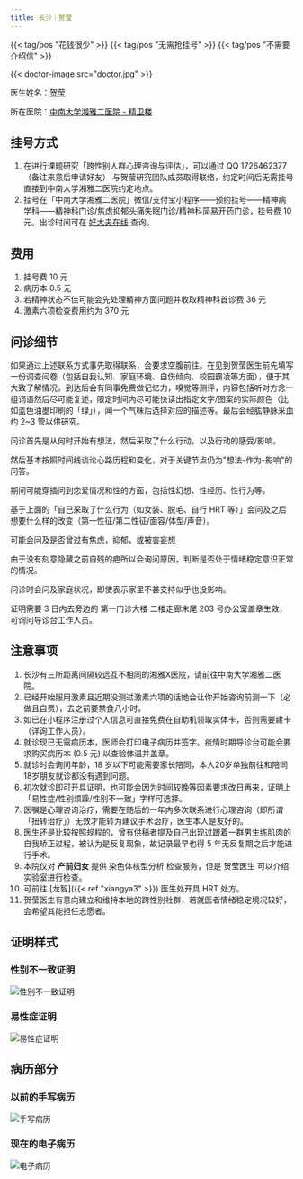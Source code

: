 ```yaml
---
title: 长沙｜贺莹
---
```


{{< tag/pos "花钱很少" >}} {{< tag/pos "无需抢挂号" >}} {{< tag/pos "不需要介绍信" >}}

{{< doctor-image src="doctor.jpg" >}}

医生姓名：[贺莹](https://www.guahao.com/expert/819738df-5ae6-4bc3-83df-aad260927d97000)

所在医院：[中南大学湘雅二医院 - 精卫楼](https://amap.com/place/B0FFGCX8WS)

## 挂号方式

1. 在进行课题研究「跨性别人群心理咨询与评估」，可以通过 QQ 1726462377 （备注来意后申请好友） 与贺莹研究团队成员取得联络，约定时间后无需挂号直接到中南大学湘雅二医院约定地点。
1. 挂号在「中南大学湘雅二医院」微信/支付宝小程序——预约挂号——精神病学科——精神科门诊/焦虑抑郁头痛失眠门诊/精神科简易开药门诊，挂号费 10 元。出诊时间可在 [好大夫在线](https://www.haodf.com/doctor/9032039827/xinxi-menzhen.html) 查询。

## 费用

1. 挂号费 10 元
1. 病历本 0.5 元
1. 若精神状态不佳可能会先处理精神方面问题并收取精神科首诊费 36 元
1. 激素六项检查费用约为 370 元

## 问诊细节

如果通过上述联系方式事先取得联系，会要求空腹前往。在见到贺莹医生前先填写一份调查问卷（包括自我认知、家庭环境、自伤倾向、校园霸凌等方面），便于其大致了解情况。到达后会有同事免费做记忆力，嗅觉等测评，内容包括听对方念一组词语然后尽可能复述，限定时间内尽可能快读出指定文字/图案的实际颜色（比如蓝色油墨印刷的「绿」），闻一个气味后选择对应的描述等。最后会经肱静脉采血约 2~3 管以供研究。

问诊首先是从何时开始有想法，然后采取了什么行动，以及行动的感受/影响。

然后基本按照时间线谈论心路历程和变化，对于关键节点仍为"想法-作为-影响"的问答。

期间可能穿插问到恋爱情况和性的方面，包括性幻想、性经历、性行为等。

基于上面的「自己采取了什么行为（如女装、脱毛、自行 HRT 等）」会问及之后想要什么样的改变（第一性征/第二性征/面容/体型/声音）。

可能会问及是否曾过有焦虑，抑郁，或被害妄想

由于没有刻意隐藏之前自残的疤所以会询问原因，判断是否处于情绪稳定意识正常的情况。

问诊时会问及家庭状况，即使表示家里不甚支持似乎也没影响。

证明需要 3 日内去旁边的 第一门诊大楼 二楼走廊末尾 203 号办公室盖章生效，可询问导诊台工作人员。

## 注意事项

1. 长沙有三所距离间隔较远互不相同的湘雅X医院，请前往中南大学湘雅二医院。
1. 已经开始服用激素且近期没测过激素六项的话她会让你开始咨询前测一下（必做且自费），去之前要禁食八小时。
1. 如已在小程序注册过个人信息可直接免费在自助机领取实体卡，否则需要建卡（详询工作人员）。
1. 就诊现已无需病历本，医师会打印电子病历并签字。疫情时期导诊台可能会要求购买病历本 (0.5 元) 以查验体温并盖章。
1. 就诊时会询问年龄，18 岁以下可能需要家长陪同，本人20岁单独前往和陪同18岁朋友就诊都没有遇到问题。
1. 初次就诊即可开具证明，也可能会因为时间较晚等因素要求改日再来，证明上「易性症/性别烦躁/性别不一致」字样可选择。
1. 医嘱是心理咨询治疗，需要在随后的一年内多次联系进行心理咨询（即所谓「扭转治疗」）无效才能转为建议手术治疗，医生本人是友好的。
1. 医生还是比较按照规程的，曾有供稿者提及自己出现过跟着一群男生练肌肉的自我矫正过程，被认为是反复现象，故记录最早也得 5 年无反复期之后才能进行手术。
1. 本院仅对 **产前妇女** 提供 染色体核型分析 检查服务，但是 贺莹医生 可以介绍实验室进行检查。
1. 可前往 [龙智]({{< ref "xiangya3" >}}) 医生处开具 HRT 处方。
1. 贺莹医生有意向建立和维持本地的跨性别社群，若就医者情绪稳定境况较好，会希望其能担任志愿者。

## 证明样式

### 性别不一致证明
![性别不一致证明](proof.jpg)

### 易性症证明
![易性症证明](proof2.jpg)

## 病历部分

### 以前的手写病历  
![手写病历](record.jpg)

### 现在的电子病历
![电子病历](record2.jpg)
